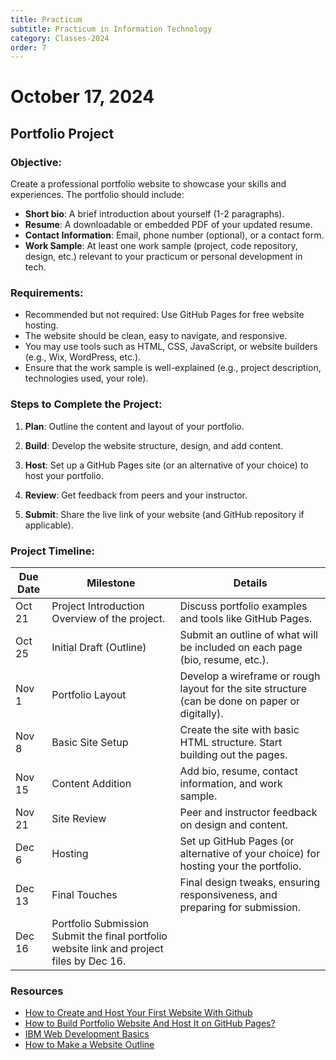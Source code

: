 ```yaml
---
title: Practicum
subtitle: Practicum in Information Technology
category: Classes-2024
order: 7
---
```


# October 17, 2024

## Portfolio Project

### Objective:

Create a professional portfolio website to showcase your skills and experiences. The portfolio should include:

- **Short bio**: A brief introduction about yourself (1-2 paragraphs).
- **Resume**: A downloadable or embedded PDF of your updated resume.
- **Contact Information**: Email, phone number (optional), or a contact form.
- **Work Sample**: At least one work sample (project, code repository, design, etc.) relevant to your practicum or personal development in tech.

### Requirements:
- Recommended but not required: Use GitHub Pages for free website hosting.
- The website should be clean, easy to navigate, and responsive.
- You may use tools such as HTML, CSS, JavaScript, or website builders (e.g., Wix, WordPress, etc.).
- Ensure that the work sample is well-explained (e.g., project description, technologies used, your role).

### Steps to Complete the Project:

1. **Plan**: Outline the content and layout of your portfolio.

2. **Build**: Develop the website structure, design, and add content.

3. **Host**: Set up a GitHub Pages site (or an alternative of your choice) to host your portfolio.

4. **Review**: Get feedback from peers and your instructor.

5. **Submit**: Share the live link of your website (and GitHub repository if applicable).

### Project Timeline:

Due Date | Milestone | Details |
| ------ | --------- | ------- |
Oct 21 | Project Introduction Overview of the project. | Discuss portfolio examples and tools like GitHub Pages. |
Oct 25 | Initial Draft (Outline) | Submit an outline of what will be included on each page (bio, resume, etc.). |
Nov 1 | Portfolio Layout | Develop a wireframe or rough layout for the site structure (can be done on paper or digitally). |
Nov 8 | Basic Site Setup | Create the site with basic HTML structure. Start building out the pages. |
Nov 15 | Content Addition | Add bio, resume, contact information, and work sample. |
Nov 21 | Site Review | Peer and instructor feedback on design and content. |
Dec 6 | Hosting | Set up GitHub Pages (or alternative of your choice) for hosting your the portfolio. |
Dec 13 | Final Touches | Final design tweaks, ensuring responsiveness, and preparing for submission. |
Dec 16 | Portfolio Submission Submit the final portfolio website link and project files by Dec 16. |

### Resources

- [How to Create and Host Your First Website With Github](https://dev.to/alanjc/how-to-create-and-host-your-first-website-with-github-3ga4)
- [How to Build Portfolio Website And Host It on GitHub Pages?](https://medium.com/@mansi21021/how-to-build-portfolio-website-and-host-it-on-github-pages-d9b8e277f475)
- [IBM Web Development Basics](https://skillsbuild.org/adult-learners/explore-learning/web-developer)
- [How to Make a Website Outline](https://colibriwp.com/blog/website-outline/)
